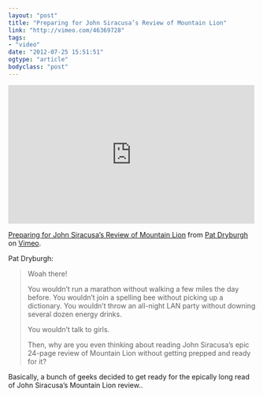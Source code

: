 ```yaml
---
layout: "post"
title: "Preparing for John Siracusa’s Review of Mountain Lion"
link: "http://vimeo.com/46369728"
tags: 
- "video"
date: "2012-07-25 15:51:51"
ogtype: "article"
bodyclass: "post"
---
```


<iframe allowfullscreen="" frameborder="0" height="281" mozallowfullscreen="" src="http://player.vimeo.com/video/46369728" webkitallowfullscreen="" width="500"></iframe>

[Preparing for John Siracusa’s Review of Mountain Lion](http://vimeo.com/46369728) from [Pat Dryburgh](http://vimeo.com/patdryburgh) on [Vimeo](http://vimeo.com).

Pat Dryburgh:

> Woah there!
> 
> You wouldn’t run a marathon without walking a few miles the day before. You wouldn’t join a spelling bee without picking up a dictionary. You wouldn’t throw an all-night LAN party without downing several dozen energy drinks.
> 
> You wouldn’t talk to girls.
> 
> Then, why are you even thinking about reading John Siracusa’s epic 24-page review of Mountain Lion without getting prepped and ready for it?

Basically, a bunch of geeks decided to get ready for the epically long read of John Siracusa’s Mountain Lion review..
